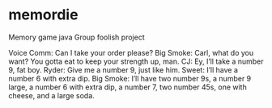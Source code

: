 # memordie
Memory game java
Group foolish project

Voice Comm: Can I take your order please?
Big Smoke: Carl, what do you want? You gotta eat to keep your strength up, man.
CJ: Ey, I’ll take a number 9, fat boy.
Ryder: Give me a number 9, just like him.
Sweet: I’ll have a number 6 with extra dip.
Big Smoke: I’ll have two number 9s, a number 9 large, a number 6 with extra dip, a number 7, two number 45s, one with cheese, and a large soda.
